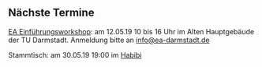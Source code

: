 ## Nächste Termine

[EA Einführungsworkshop](https://www.facebook.com/events/2347467418808324): am 12.05.19 10 bis 16 Uhr im Alten Hauptgebäude der TU Darmstadt. Anmeldung bitte an [info@ea-darmstadt.de](mailto:info@ea-darmstadt.de)

Stammtisch: am 30.05.19 19:00 im [Habibi](http://www.cafe-habibi.de/)
